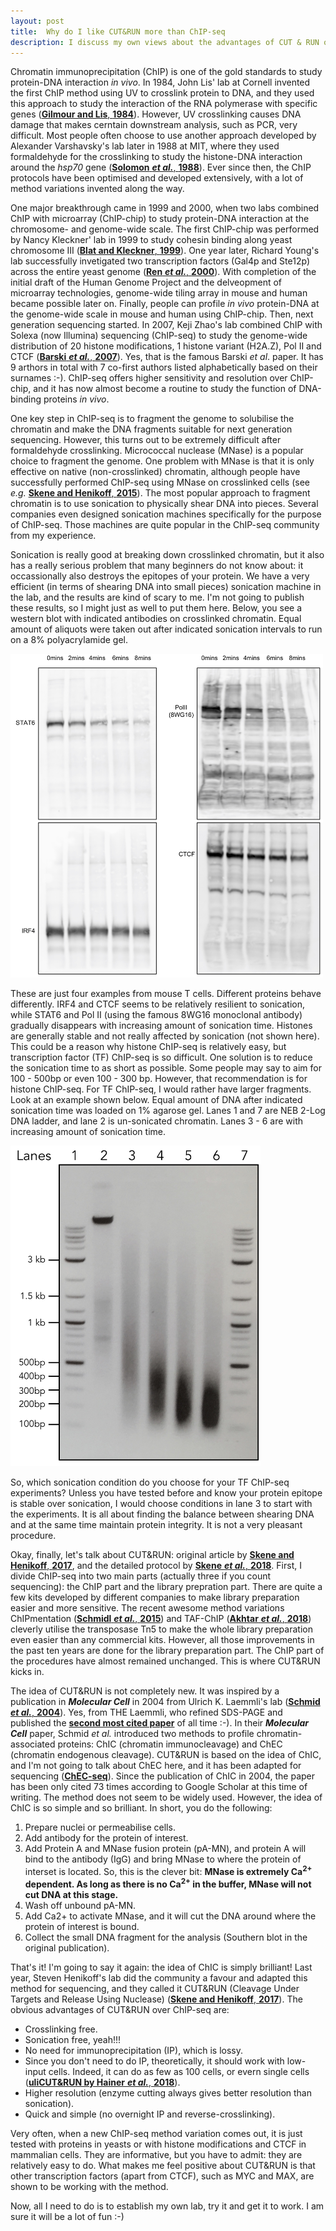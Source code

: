 ```yaml
---
layout: post
title:  Why do I like CUT&RUN more than ChIP-seq
description: I discuss my own views about the advantages of CUT & RUN over ChIP-seq.
---
```


Chromatin immunoprecipitation (ChIP) is one of the gold standards to study protein-DNA interaction _in vivo_. In 1984, John Lis' lab at Cornell invented the first ChIP method using UV to crosslink protein to DNA, and they used this approach to study the interaction of the RNA polymerase with specific genes ([__Gilmour and Lis__, __1984__](https://www.ncbi.nlm.nih.gov/pmc/articles/PMC345570/)). However, UV crosslinking causes DNA damage that makes cerntain downstream analysis, such as PCR, very difficult. Most people often choose to use another approach developed by Alexander Varshavsky's lab later in 1988 at MIT, where they used formaldehyde for the crosslinking to study the histone-DNA interaction around the _hsp70_ gene ([__Solomon__ ___et al.___, __1988__](https://www.sciencedirect.com/science/article/pii/S0092867488904692)). Ever since then, the ChIP protocols have been optimised and developed extensively, with a lot of method variations invented along the way.

One major breakthrough came in 1999 and 2000, when two labs combined ChIP with microarray (ChIP-chip) to study protein-DNA interaction at the chromosome- and genome-wide scale. The first ChIP-chip was performed by Nancy Kleckner' lab in 1999 to study cohesin binding along yeast chromosome III ([__Blat and Kleckner__, __1999__](https://www.sciencedirect.com/science/article/pii/S0092867400810193)). One year later, Richard Young's lab successfully invetigated two transcription factors (Gal4p and Ste12p) across the entire yeast genome ([__Ren__ ___et al.___, __2000__](http://science.sciencemag.org/content/290/5500/2306.long)). With completion of the initial draft of the Human Genome Project and the delveopment of microarray technologies, genome-wide tiling array in mouse and human became possible later on. Finally, people can profile _in vivo_ protein-DNA at the genome-wide scale in mouse and human using ChIP-chip. Then, next generation sequencing started. In 2007, Keji Zhao's lab combined ChIP with Solexa (now Illumina) sequencing (ChIP-seq) to study the genome-wide distribution of 20 histone modifications, 1 histone variant (H2A.Z), Pol II and CTCF ([__Barski__ ___et al.___, __2007__](https://www.sciencedirect.com/science/article/pii/S0092867407006009)). Yes, that is the famous Barski _et al_. paper. It has 9 arthors in total with 7 co-first authors listed alphabetically based on their surnames :-). ChIP-seq offers higher sensitivity and resolution over ChIP-chip, and it has now almost become a routine to study the function of DNA-binding proteins _in vivo_.

One key step in ChIP-seq is to fragment the genome to solubilise the chromatin and make the DNA fragments suitable for next generation sequencing. However, this turns out to be extremely difficult after formaldehyde crosslinking. Micrococcal nuclease (MNase) is a popular choice to fragment the genome. One problem with MNase is that it is only effective on native (non-crosslinked) chromatin, although people have successfully performed ChIP-seq using MNase on crosslinked cells (see _e.g._ [__Skene and Henikoff__, __2015__](https://elifesciences.org/articles/09225)). The most popular approach to fragment chromatin is to use sonication to physically shear DNA into pieces. Several companies even designed sonication machines specifically for the purpose of ChIP-seq. Those machines are quite popular in the ChIP-seq community from my experience.

Sonication is really good at breaking down crosslinked chromatin, but it also has a really serious problem that many beginners do not know about: it occassionally also destroys the epitopes of your protein. We have a very efficient (in terms of shearing DNA into small pieces) sonication machine in the lab, and the results are kind of scary to me. I'm not going to publish these results, so I might just as well to put them here. Below, you see a western blot with indicated antibodies on crosslinked chromatin. Equal amount of aliquots were taken out after indicated sonication intervals to run on a 8% polyacrylamide gel.

<img src="/img/pico_WB_test.jpg" width="500">

These are just four examples from mouse T cells. Different proteins behave differently. IRF4 and CTCF seems to be relatively resilient to sonication, while STAT6 and Pol II (using the famous 8WG16 monoclonal antibody) gradually disappears with increasing amount of sonication time. Histones are generally stable and not really affected by sonication (not shown here). This could be a reason why histone ChIP-seq is relatively easy, but transcription factor (TF) ChIP-seq is so difficult. One solution is to reduce the sonication time to as short as possible. Some people may say to aim for 100 - 500bp or even 100 - 300 bp. However, that recommendation is for histone ChIP-seq. For TF ChIP-seq, I would rather have larger fragments. Look at an example shown below. Equal amount of DNA after indicated sonication time was loaded on 1% agarose gel. Lanes 1 and 7 are NEB 2-Log DNA ladder, and lane 2 is un-sonicated chromatin. Lanes 3 - 6 are with increasing amount of sonication time.

<img src="/img/dna_sonication.jpg" width="400">

So, which sonication condition do you choose for your TF ChIP-seq experiments? Unless you have tested before and know your protein epitope is stable over sonication, I would choose conditions in lane 3 to start with the experiments. It is all about finding the balance between shearing DNA and at the same time maintain protein integrity. It is not a very pleasant procedure.

Okay, finally, let's talk about CUT&RUN: original article by [__Skene and Henikoff__, __2017__](https://elifesciences.org/articles/21856), and the detailed protocol by [__Skene__ ___et al.___, __2018__](https://www.nature.com/articles/nprot.2018.015). First, I divide ChIP-seq into two main parts (actually three if you count sequencing): the ChIP part and the library prepration part. There are quite a few kits developed by different companies to make library preparation easier and more sensitive. The recent awesome method variations ChIPmentation ([__Schmidl__ ___et al.___, __2015__](https://www.nature.com/articles/nmeth.3542)) and TAF-ChIP ([__Akhtar__ ___et al.___, __2018__](https://www.biorxiv.org/content/early/2018/04/12/299727)) cleverly utilise the transposase Tn5 to make the whole library preparation even easier than any commercial kits. However, all those improvements in the past ten years are done for the library preparation part. The ChIP part of the procedures have almost remained unchanged. This is where CUT&RUN kicks in.

The idea of CUT&RUN is not completely new. It was inspired by a publication in ___Molecular Cell___ in 2004 from Ulrich K. Laemmli's lab ([__Schmid__ ___et al.___, __2004__](https://www.sciencedirect.com/science/article/pii/S1097276504005404)). Yes, from THE Laemmli, who refined SDS-PAGE and published the [__second most cited paper__](https://www.nature.com/news/the-top-100-papers-1.16224) of all time :-). In their ___Molecular Cell___ paper, Schmid _et al._ introduced two methods to profile chromatin-associated proteins: ChIC (chromatin immunocleavage) and ChEC (chromatin endogenous cleavage). CUT&RUN is based on the idea of ChIC, and I'm not going to talk about ChEC here, and it has been adapted for sequencing ([__ChEC-seq__](https://www.nature.com/articles/ncomms9733)). Since the publication of ChIC in 2004, the paper has been only cited 73 times according to Google Scholar at this time of writing. The method does not seem to be widely used. However, the idea of ChIC is so simple and so brilliant. In short, you do the following:

1. Prepare nuclei or permeabilise cells.
2. Add antibody for the protein of interest.
3. Add Protein A and MNase fusion protein (pA-MN), and protein A will bind to the antibody (IgG) and bring MNase to where the protein of interset is located. So, this is the clever bit: __MNase is extremely Ca<sup>2+</sup> dependent. As long as there is no Ca<sup>2+</sup> in the buffer, MNase will not cut DNA at this stage.__
4. Wash off unbound pA-MN.
5. Add Ca2+ to activate MNase, and it will cut the DNA around where the protein of interest is bound.
6. Collect the small DNA fragment for the analysis (Southern blot in the original publication).

That's it! I'm going to say it again: the idea of ChIC is simply brilliant! Last year, Steven Henikoff's lab did the community a favour and adapted this method for sequencing, and they called it CUT&RUN (Cleavage Under Targets and Release Using Nuclease) ([__Skene and Henikoff__, __2017__](https://elifesciences.org/articles/21856)). The obvious advantages of CUT&RUN over ChIP-seq are:

- Crosslinking free.
- Sonication free, yeah!!!
- No need for immunoprecipitation (IP), which is lossy.
- Since you don't need to do IP, theoretically, it should work with low-input cells. Indeed, it can do as few as 100 cells, or evern single cells ([__uliCUT&RUN by Hainer__ ___et al.___, __2018__](https://www.biorxiv.org/content/early/2018/06/21/286351)).
- Higher resolution (enzyme cutting always gives better resolution than sonication).
- Quick and simple (no overnight IP and reverse-crosslinking).

Very often, when a new ChIP-seq method variation comes out, it is just tested with proteins in yeasts or with histone modifications and CTCF in mammalian cells. They are informative, but you have to admit: they are relatively easy to do. What makes me feel positive about CUT&RUN is that other transcription factors (apart from CTCF), such as MYC and MAX, are shown to be working with the method.

Now, all I need to do is to establish my own lab, try it and get it to work. I am sure it will be a lot of fun :-)
